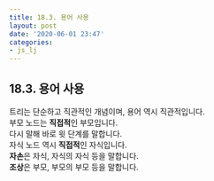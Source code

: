 ```yaml
---
title: 18.3. 용어 사용
layout: post
date: '2020-06-01 23:47'
categories:
- js_lj
---
```


## 18.3. 용어 사용

트리는 단순하고 직관적인 개념이며, 용어 역시 직관적입니다.  
부모 노드는 **직접적**인 부모입니다.  
다시 말해 바로 윗 단계를 말합니다.  
자식 노드 역시 **직접적**인 자식입니다.  
**자손**은 자식, 자식의 자식 등을 말합니다.  
**조상**은 부모, 부모의 부모 등을 말합니다.